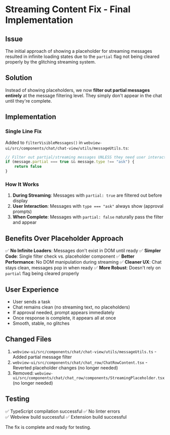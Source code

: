 # Streaming Content Fix - Final Implementation

## Issue
The initial approach of showing a placeholder for streaming messages resulted in infinite loading states due to the `partial` flag not being cleared properly by the glitching streaming system.

## Solution
Instead of showing placeholders, we now **filter out partial messages entirely** at the message filtering level. They simply don't appear in the chat until they're complete.

## Implementation

### Single Line Fix
Added to `filterVisibleMessages()` in `webview-ui/src/components/chat/chat-view/utils/messageUtils.ts`:

```typescript
// Filter out partial/streaming messages UNLESS they need user interaction
if (message.partial === true && message.type !== "ask") {
    return false
}
```

### How It Works

1. **During Streaming**: Messages with `partial: true` are filtered out before display
2. **User Interaction**: Messages with `type === "ask"` always show (approval prompts)
3. **When Complete**: Messages with `partial: false` naturally pass the filter and appear

## Benefits Over Placeholder Approach

✅ **No Infinite Loaders**: Messages don't exist in DOM until ready
✅ **Simpler Code**: Single filter check vs. placeholder component
✅ **Better Performance**: No DOM manipulation during streaming
✅ **Cleaner UX**: Chat stays clean, messages pop in when ready
✅ **More Robust**: Doesn't rely on `partial` flag being cleared properly

## User Experience

- User sends a task
- Chat remains clean (no streaming text, no placeholders)
- If approval needed, prompt appears immediately
- Once response is complete, it appears all at once
- Smooth, stable, no glitches

## Changed Files

1. `webview-ui/src/components/chat/chat-view/utils/messageUtils.ts` - Added partial message filter
2. `webview-ui/src/components/chat/chat_row/ChatRowContent.tsx` - Reverted placeholder changes (no longer needed)
3. Removed: `webview-ui/src/components/chat/chat_row/components/StreamingPlaceholder.tsx` (no longer needed)

## Testing

✅ TypeScript compilation successful
✅ No linter errors  
✅ Webview build successful
✅ Extension build successful

The fix is complete and ready for testing.


